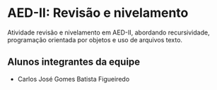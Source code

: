 # AED-II: Revisão e nivelamento
Atividade revisão e nivelamento em AED-II, abordando recursividade, programação orientada por objetos e uso de arquivos texto.

## Alunos integrantes da equipe

* Carlos José Gomes Batista Figueiredo
